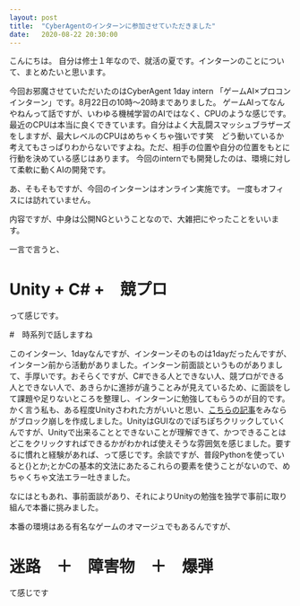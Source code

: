 ```yaml
---
layout: post
title:  "CyberAgentのインターンに参加させていただきました"
date:   2020-08-22 20:30:00 
---
```


こんにちは。
自分は修士１年なので、就活の夏です。インターンのことについて、まとめたいと思います。

今回お邪魔させていただいたのはCyberAgent 1day intern 「ゲームAI×プロコン　インターン」です。8月22日の10時〜20時までありました。
ゲームAIってなんやねんって話ですが、いわゆる機械学習のAIではなく、CPUのような感じです。最近のCPUは本当に良くできています。自分はよく大乱闘スマッシュブラザーズをしますが、最大レベルのCPUはめちゃくちゃ強いです笑　どう動いているか考えてもさっぱりわからないですよね。ただ、相手の位置や自分の位置をもとに行動を決めている感じはあります。
今回のinternでも開発したのは、環境に対して柔軟に動くAIの開発です。

あ、そもそもですが、今回のインターンはオンライン実施です。
一度もオフィスには訪れていません。

内容ですが、中身は公開NGということなので、大雑把にやったことをいいます。

一言で言うと、

# Unity + C# +　競プロ

って感じです。

#　時系列で話しますね

このインターン、1dayなんですが、インターンそのものは1dayだったんですが、インターン前から活動がありました。インターン前面談というものがありまして、手厚いです。おそらくですが、C#できる人とできない人、競プロができる人とできない人で、あきらかに進捗が違うことみが見えているため、に面談をして課題や足りないところを整理し、インターンに勉強してもらうのが目的です。かく言う私も、ある程度Unityさわれた方がいいと思い、[こちらの記事][site1]をみならがブロック崩しを作成しました。UnityはGUIなのでぽちぽちクリックしていくんですが、Unityで出来ることとできないことが理解できて、かつできることはどこをクリックすればできるかがわかれば使えそうな雰囲気を感じました。要するに慣れと経験があれば、って感じです。余談ですが、普段Pythonを使っていると{}とか;とかCの基本的文法にあたるこれらの要素を使うことがないので、めちゃくちゃ文法エラー吐きました。

なにはともあれ、事前面談があり、それによりUnityの勉強を独学で事前に取り組んで本番に挑みました。

本番の環境はある有名なゲームのオマージュでもあるんですが、

# 迷路　＋　障害物　＋　爆弾

て感じです

[site1]:https://qiita.com/nmxi/items/7950fb12ef925efa276d
